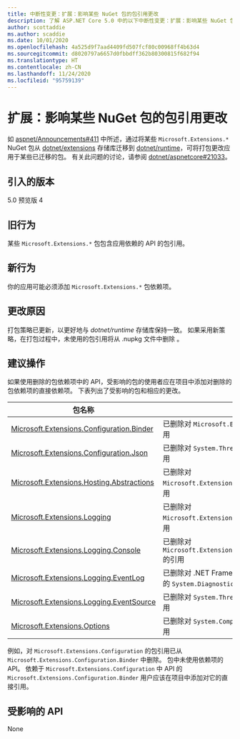 ```yaml
---
title: 中断性变更：扩展：影响某些 NuGet 包的包引用更改
description: 了解 ASP.NET Core 5.0 中的以下中断性变更：扩展：影响某些 NuGet 包的包引用更改
author: scottaddie
ms.author: scaddie
ms.date: 10/01/2020
ms.openlocfilehash: 4a525d9f7aad4409fd507fcf80c00968ff4b63d4
ms.sourcegitcommit: d8020797a6657d0fbbdff362b80300815f682f94
ms.translationtype: HT
ms.contentlocale: zh-CN
ms.lasthandoff: 11/24/2020
ms.locfileid: "95759139"
---
```

# <a name="extensions-package-reference-changes-affecting-some-nuget-packages"></a>扩展：影响某些 NuGet 包的包引用更改

如 [aspnet/Announcements#411](https://github.com/aspnet/Announcements/issues/411) 中所述，通过将某些 `Microsoft.Extensions.*` NuGet 包从 [dotnet/extensions](https://github.com/dotnet/extensions) 存储库迁移到 [dotnet/runtime](https://github.com/dotnet/runtime)，可将打包更改应用于某些已迁移的包。 有关此问题的讨论，请参阅 [dotnet/aspnetcore#21033](https://github.com/dotnet/aspnetcore/issues/21033)。

## <a name="version-introduced"></a>引入的版本

5.0 预览版 4

## <a name="old-behavior"></a>旧行为

某些 `Microsoft.Extensions.*` 包包含应用依赖的 API 的包引用。

## <a name="new-behavior"></a>新行为

你的应用可能必须添加 `Microsoft.Extensions.*` 包依赖项。

## <a name="reason-for-change"></a>更改原因

打包策略已更新，以更好地与 *dotnet/runtime* 存储库保持一致。 如果采用新策略，在打包过程中，未使用的包引用将从 .nupkg 文件中删除  。

## <a name="recommended-action"></a>建议操作

如果使用删除的包依赖项中的 API，受影响的包的使用者应在项目中添加对删除的包依赖项的直接依赖项。 下表列出了受影响的包和相应的更改。

|包名称|更改描述|
|------------|------------------|
|[Microsoft.Extensions.Configuration.Binder](https://nuget.org/packages/Microsoft.Extensions.Configuration.Binder)|已删除对 `Microsoft.Extensions.Configuration` 的引用|
|[Microsoft.Extensions.Configuration.Json](https://nuget.org/packages/Microsoft.Extensions.Configuration.Json)    |已删除对 `System.Threading.Tasks.Extensions` 的引用|
|[Microsoft.Extensions.Hosting.Abstractions](https://nuget.org/packages/Microsoft.Extensions.Hosting.Abstractions)|已删除对 `Microsoft.Extensions.Logging.Abstractions` 的引用|
|[Microsoft.Extensions.Logging](https://nuget.org/packages/Microsoft.Extensions.Logging)                          |已删除对 `Microsoft.Extensions.Configuration.Binder` 的引用|
|[Microsoft.Extensions.Logging.Console](https://nuget.org/packages/Microsoft.Extensions.Logging.Console)          |已删除对 `Microsoft.Extensions.Configuration.Abstractions` 的引用|
|[Microsoft.Extensions.Logging.EventLog](https://nuget.org/packages/Microsoft.Extensions.Logging.EventLog)        |已删除对 .NET Framework 4.6.1 目标框架名字对象的 `System.Diagnostics.EventLog` 的引用|
|[Microsoft.Extensions.Logging.EventSource](https://nuget.org/packages/Microsoft.Extensions.Logging.EventSource)  |已删除对 `System.Threading.Tasks.Extensions` 的引用|
|[Microsoft.Extensions.Options](https://nuget.org/packages/Microsoft.Extensions.Options)                          |已删除对 `System.ComponentModel.Annotations` 的引用|

例如，对 `Microsoft.Extensions.Configuration` 的包引用已从 `Microsoft.Extensions.Configuration.Binder` 中删除。 包中未使用依赖项的 API。 依赖于 `Microsoft.Extensions.Configuration` 中 API 的 `Microsoft.Extensions.Configuration.Binder` 用户应该在项目中添加对它的直接引用。

## <a name="affected-apis"></a>受影响的 API

None

<!--

### Category

ASP.NET Core

### Affected APIs

Not detectable via API analysis

-->
